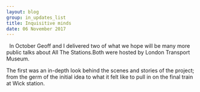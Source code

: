 ```yaml
---
layout: blog
group: in_updates_list
title: Inquisitive minds
date: 06 November 2017
---
```

 
 In October Geoff and I delivered two of what we hope will be many more public talks about All The Stations.Both were hosted by London Transport Museum. 
 
 The first was an in-depth look behind the scenes and stories of the project; from the germ of the initial idea to what it felt like to pull in on the final train at Wick station. 
